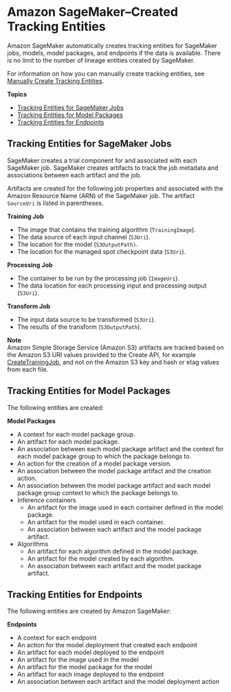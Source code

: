 # Amazon SageMaker–Created Tracking Entities<a name="lineage-tracking-auto-creation"></a>

Amazon SageMaker automatically creates tracking entities for SageMaker jobs, models, model packages, and endpoints if the data is available\. There is no limit to the number of lineage entities created by SageMaker\.

For information on how you can manually create tracking entities, see [Manually Create Tracking Entities](lineage-tracking-manual-creation.md)\.

**Topics**
+ [Tracking Entities for SageMaker Jobs](#lineage-tracking-auto-creation-jobs)
+ [Tracking Entities for Model Packages](#lineage-tracking-auto-creation-model-package)
+ [Tracking Entities for Endpoints](#lineage-tracking-auto-creation-endpoint)

## Tracking Entities for SageMaker Jobs<a name="lineage-tracking-auto-creation-jobs"></a>

SageMaker creates a trial component for and associated with each SageMaker job\. SageMaker creates artifacts to track the job metadata and associations between each artifact and the job\.

Artifacts are created for the following job properties and associated with the Amazon Resource Name \(ARN\) of the SageMaker job\. The artifact `SourceUri` is listed in parentheses\.

**Training Job**
+ The image that contains the training algorithm \(`TrainingImage`\)\.
+ The data source of each input channel \(`S3Uri`\)\.
+ The location for the model \(`S3OutputPath)`\.
+ The location for the managed spot checkpoint data \(`S3Uri`\)\.

**Processing Job**
+ The container to be run by the processing job \(`ImageUri`\)\.
+ The data location for each processing input and processing output \(`S3Uri`\)\.

**Transform Job**
+ The input data source to be transformed \(`S3Uri`\)\.
+ The results of the transform \(`S3OutputPath`\)\.

**Note**  
Amazon Simple Storage Service \(Amazon S3\) artifacts are tracked based on the Amazon S3 URI values provided to the Create API, for example [CreateTrainingJob](https://docs.aws.amazon.com/sagemaker/latest/APIReference/API_CreateTrainingJob.html), and not on the Amazon S3 key and hash or etag values from each file\.

## Tracking Entities for Model Packages<a name="lineage-tracking-auto-creation-model-package"></a>

The following entities are created:

**Model Packages**
+ A context for each model package group\.
+ An artifact for each model package\.
+ An association between each model package artifact and the context for each model package group to which the package belongs to\.
+ An action for the creation of a model package version\.
+ An association between the model package artifact and the creation action\.
+ An association between the model package artifact and each model package group context to which the package belongs to\.
+ Inference containers
  + An artifact for the image used in each container defined in the model package\.
  + An artifact for the model used in each container\.
  + An association between each artifact and the model package artifact\.
+ Algorithms
  + An artifact for each algorithm defined in the model package\.
  + An artifact for the model created by each algorithm\.
  + An association between each artifact and the model package artifact\.

## Tracking Entities for Endpoints<a name="lineage-tracking-auto-creation-endpoint"></a>

The following entities are created by Amazon SageMaker:

**Endpoints**
+ A context for each endpoint
+ An action for the model deployment that created each endpoint
+ An artifact for each model deployed to the endpoint
+ An artifact for the image used in the model
+ An artifact for the model package for the model
+ An artifact for each image deployed to the endpoint
+ An association between each artifact and the model deployment action